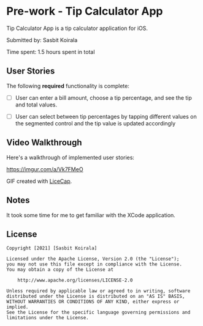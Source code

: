 # Pre-work - Tip Calculator App

Tip Calculator App is a tip calculator application for iOS.

Submitted by: Sasbit Koirala

Time spent: 1.5 hours spent in total

## User Stories

The following **required** functionality is complete:

* [ ] User can enter a bill amount, choose a tip percentage, and see the tip and total values.
* [ ] User can select between tip percentages by tapping different values on the segmented control and the tip value is updated accordingly


## Video Walkthrough

Here's a walkthrough of implemented user stories:

https://imgur.com/a/Vk7FMeO

GIF created with [LiceCap](http://www.cockos.com/licecap/).

## Notes

It took some time for me to get familiar with the XCode application.

## License

    Copyright [2021] [Sasbit Koirala]

    Licensed under the Apache License, Version 2.0 (the "License");
    you may not use this file except in compliance with the License.
    You may obtain a copy of the License at

        http://www.apache.org/licenses/LICENSE-2.0

    Unless required by applicable law or agreed to in writing, software
    distributed under the License is distributed on an "AS IS" BASIS,
    WITHOUT WARRANTIES OR CONDITIONS OF ANY KIND, either express or implied.
    See the License for the specific language governing permissions and
    limitations under the License.
